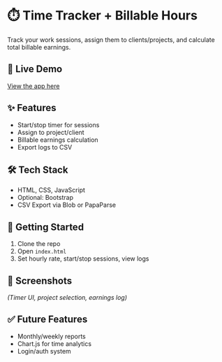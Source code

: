 # ⏱️ Time Tracker + Billable Hours

Track your work sessions, assign them to clients/projects, and calculate total billable earnings.

## 🔗 Live Demo  
[View the app here](https://yourusername.github.io/time-tracker/)

## ✨ Features  
- Start/stop timer for sessions  
- Assign to project/client  
- Billable earnings calculation  
- Export logs to CSV

## 🛠️ Tech Stack  
- HTML, CSS, JavaScript  
- Optional: Bootstrap  
- CSV Export via Blob or PapaParse

## 🚀 Getting Started  
1. Clone the repo  
2. Open `index.html`  
3. Set hourly rate, start/stop sessions, view logs

## 📸 Screenshots  
*(Timer UI, project selection, earnings log)*

## ✅ Future Features  
- Monthly/weekly reports  
- Chart.js for time analytics  
- Login/auth system
